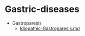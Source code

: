 
# Gastric-diseases

- Gastroparesis
  - [Idiopathic-Gastroparesis.md](./Idiopathic-Gastroparesis.md)
